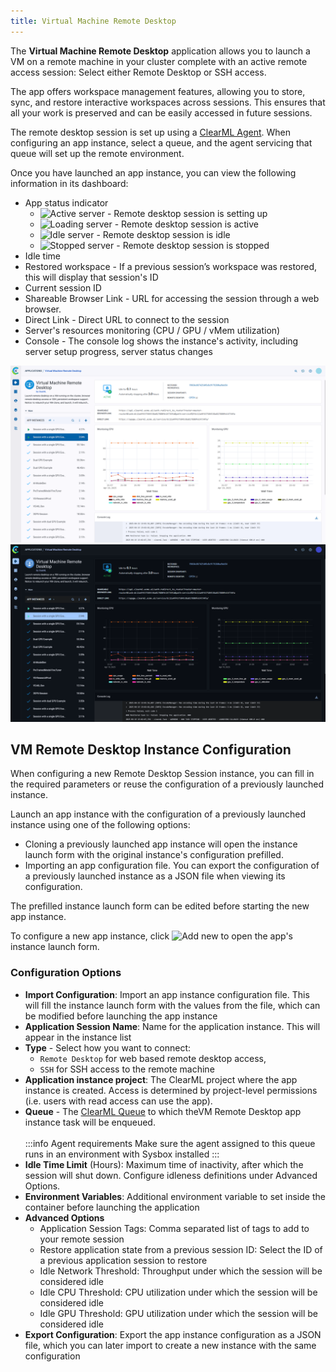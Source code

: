 ```yaml
---
title: Virtual Machine Remote Desktop
---
```


The **Virtual Machine Remote Desktop** application allows you to launch a VM on a remote machine in your cluster complete 
with an active remote access session: Select either Remote Desktop or SSH access.

The app offers workspace management features, allowing you to store, sync, and restore interactive workspaces across sessions.
This ensures that all your work is preserved and can be easily accessed in future sessions.

The remote desktop session is set up using a [ClearML Agent](../../clearml_agent.md). When configuring an app instance, 
select a queue, and the agent servicing that queue will set up the remote environment. 

Once you have launched an app instance, you can view the following information in its dashboard:

* App status indicator
  * <img src="/docs/latest/icons/ico-vmdesktop-active.svg" alt="Active server" className="icon size-md space-sm" /> - Remote desktop session is setting up
  * <img src="/docs/latest/icons/ico-vmdesktop-loading.svg" alt="Loading server" className="icon size-md space-sm" /> - Remote desktop session is active
  * <img src="/docs/latest/icons/ico-vmdesktop-idle.svg" alt="Idle server" className="icon size-md space-sm" /> - Remote desktop session is idle
  * <img src="/docs/latest/icons/ico-vmdesktop-stopped.svg" alt="Stopped server" className="icon size-md space-sm" /> - Remote desktop session is stopped
* Idle time
* Restored workspace - If a previous session’s workspace was restored, this will display that session's ID
* Current session ID
* Shareable Browser Link - URL for accessing the session through a web browser.
* Direct Link - Direct URL to connect to the session
* Server's resources monitoring (CPU / GPU / vMem utilization)
* Console - The console log shows the instance's activity, including server setup progress, server status changes

![VM Desktop Dashboard](../../img/apps_vm_desktop.png#light-mode-only)
![VM Desktop Dashboard](../../img/apps_vm_desktop_dark.png#dark-mode-only)

## VM Remote Desktop Instance Configuration
When configuring a new Remote Desktop Session instance, you can fill in the required parameters or reuse the configuration 
of a previously launched instance.

Launch an app instance with the configuration of a previously launched instance using one of the following options:

* Cloning a previously launched app instance will open the instance launch form with the original instance's configuration 
prefilled.
* Importing an app configuration file. You can export the configuration of a previously launched instance as a JSON file 
when viewing its configuration.

The prefilled instance launch form can be edited before starting the new app instance.

To configure a new app instance, click <img src="/docs/latest/icons/ico-add.svg" alt="Add new" className="icon size-md space-sm" /> to open the app's instance launch form.

### Configuration Options

* **Import Configuration**: Import an app instance configuration file. This will fill the instance launch form with the 
  values from the file, which can be modified before launching the app instance
* **Application Session Name**: Name for the application instance. This will appear in the instance list
* **Type** - Select how you want to connect:
  * `Remote Desktop` for web based remote desktop access, 
  * `SSH` for SSH access to the remote machine
* **Application instance project**: The ClearML project where the app instance is created. Access is determined by 
  project-level permissions (i.e. users with read access can use the app).
* **Queue** - The [ClearML Queue](../../fundamentals/agents_and_queues.md#what-is-a-queue) to which theVM Remote Desktop 
  app instance task will be enqueued. <br/><br/> 
  :::info Agent requirements
  Make sure the agent assigned to this queue runs in an environment with Sysbox installed
  :::
* **Idle Time Limit** (Hours): Maximum time of inactivity, after which the session will shut down. Configure idleness 
  definitions under Advanced Options.
* **Environment Variables**: Additional environment variable to set inside the container before launching the application
* **Advanced Options**
  * Application Session Tags: Comma separated list of tags to add to your remote session
  * Restore application state from a previous session ID: Select the ID of a previous application session to restore
  * Idle Network Threshold: Throughput under which the session will be considered idle
  * Idle CPU Threshold: CPU utilization under which the session will be considered idle
  * Idle GPU Threshold: GPU utilization under which the session will be considered idle
* **Export Configuration**: Export the app instance configuration as a JSON file, which you can later import to create 
  a new instance with the same configuration


